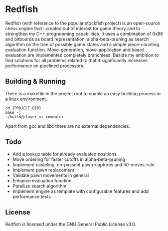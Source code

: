 # Redfish #

Redfish (with reference to the popular stockfish project) is an open-source chess engine that I created out of interest for game theory and to strengthen my C++ programming capabilities. It uses a combination of 0x88 and bitboards as board representation, alpha-beta-pruning as search algorithm on the tree of possible game states and a simple piece-counting evaluation function. Move-generation, move-application and board evaluation are implemented completely branchless. Beside my ambition to find solutions for all problems related to that it significantly increases performance on pipelined processors.

## Building & Running ##

There is a makefile in the project root to enable an easy building process in a linux environment.

```
cd {PROJECT_DIR}
make -j
./build/player_vs_computer
```

Apart from gcc and libc there are no external dependencies.

## Todo ##

- Add a lookup table for already evaluated positions
- Move ordering for faster cutoffs in alpha-beta-pruning
- Implement casteling, en-passent pawn-captures and 50-moves-rule
- Implement pawn replacement
- Validate pawn movements in general
- Enhance evaluation function
- Parallize search algorithm
- Implement engine as template with configurable features and add performance tests

## License ##

Redfish is licensed under the GNU General Public License v3.0.